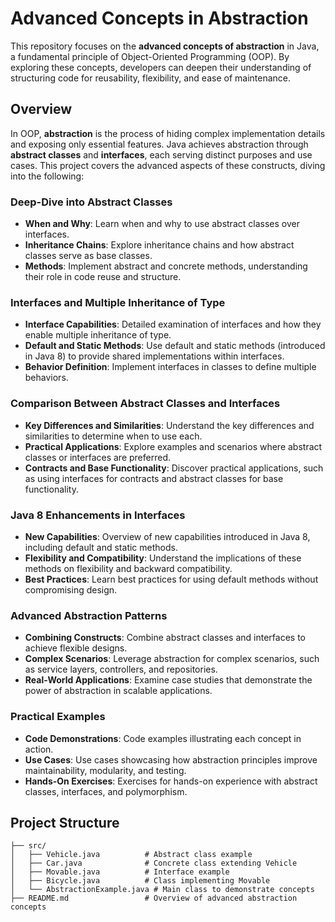 # Advanced Concepts in Abstraction

This repository focuses on the **advanced concepts of abstraction** in Java, a fundamental principle of Object-Oriented Programming (OOP). By exploring these concepts, developers can deepen their understanding of structuring code for reusability, flexibility, and ease of maintenance.

## Overview

In OOP, **abstraction** is the process of hiding complex implementation details and exposing only essential features. Java achieves abstraction through **abstract classes** and **interfaces**, each serving distinct purposes and use cases. This project covers the advanced aspects of these constructs, diving into the following:

### Deep-Dive into Abstract Classes

- **When and Why**: Learn when and why to use abstract classes over interfaces.
- **Inheritance Chains**: Explore inheritance chains and how abstract classes serve as base classes.
- **Methods**: Implement abstract and concrete methods, understanding their role in code reuse and structure.

### Interfaces and Multiple Inheritance of Type

- **Interface Capabilities**: Detailed examination of interfaces and how they enable multiple inheritance of type.
- **Default and Static Methods**: Use default and static methods (introduced in Java 8) to provide shared implementations within interfaces.
- **Behavior Definition**: Implement interfaces in classes to define multiple behaviors.

### Comparison Between Abstract Classes and Interfaces

- **Key Differences and Similarities**: Understand the key differences and similarities to determine when to use each.
- **Practical Applications**: Explore examples and scenarios where abstract classes or interfaces are preferred.
- **Contracts and Base Functionality**: Discover practical applications, such as using interfaces for contracts and abstract classes for base functionality.

### Java 8 Enhancements in Interfaces

- **New Capabilities**: Overview of new capabilities introduced in Java 8, including default and static methods.
- **Flexibility and Compatibility**: Understand the implications of these methods on flexibility and backward compatibility.
- **Best Practices**: Learn best practices for using default methods without compromising design.

### Advanced Abstraction Patterns

- **Combining Constructs**: Combine abstract classes and interfaces to achieve flexible designs.
- **Complex Scenarios**: Leverage abstraction for complex scenarios, such as service layers, controllers, and repositories.
- **Real-World Applications**: Examine case studies that demonstrate the power of abstraction in scalable applications.

### Practical Examples

- **Code Demonstrations**: Code examples illustrating each concept in action.
- **Use Cases**: Use cases showcasing how abstraction principles improve maintainability, modularity, and testing.
- **Hands-On Exercises**: Exercises for hands-on experience with abstract classes, interfaces, and polymorphism.

## Project Structure

```plaintext
├── src/
│   ├── Vehicle.java          # Abstract class example
│   ├── Car.java              # Concrete class extending Vehicle
│   ├── Movable.java          # Interface example
│   ├── Bicycle.java          # Class implementing Movable
│   └── AbstractionExample.java # Main class to demonstrate concepts
├── README.md                 # Overview of advanced abstraction concepts
